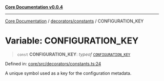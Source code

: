 [**Core Documentation v0.0.4**](../../../README.md)

***

[Core Documentation](../../../modules.md) / [decorators/constants](../README.md) / CONFIGURATION\_KEY

# Variable: CONFIGURATION\_KEY

> `const` **CONFIGURATION\_KEY**: *typeof* [`CONFIGURATION_KEY`](CONFIGURATION_KEY.md)

Defined in: [core/src/decorators/constants.ts:24](https://github.com/stonemjs/core/blob/93efe04ef1a71ad6f49c3b315da54d45ace50f23/src/decorators/constants.ts#L24)

A unique symbol used as a key for the configuration metadata.
